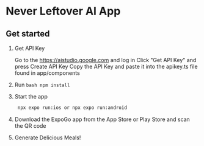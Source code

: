 # Never Leftover AI App

## Get started

1. Get API Key

   Go to the https://aistudio.google.com and log in
   Click "Get API Key" and press Create API Key
   Copy the API Key and paste it into the apikey.ts file found in app/components

2. Run ```bash npm install```

3. Start the app

   ```bash
    npx expo run:ios or npx expo run:android
   ```
   
4. Download the ExpoGo app from the App Store or Play Store and scan the QR code

5. Generate Delicious Meals!
